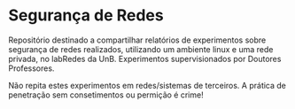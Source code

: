 # Segurança de Redes
Repositório destinado a compartilhar relatórios de experimentos sobre segurança de redes realizados, utilizando um ambiente linux e uma rede privada, no labRedes da UnB. Experimentos supervisionados por Doutores Professores.

Não repita estes experimentos em redes/sistemas de terceiros. A prática de penetração sem consetimentos ou permição é crime!

